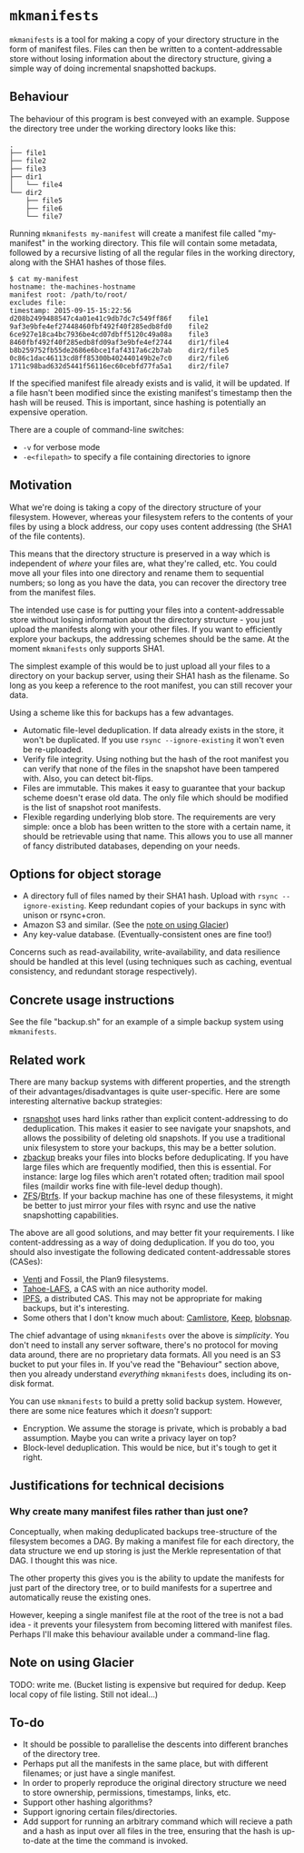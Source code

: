 # `mkmanifests`

`mkmanifests` is a tool for making a copy of your directory structure in the
form of manifest files. Files can then be written to a content-addressable
store without losing information about the directory structure, giving a simple
way of doing incremental snapshotted backups.

## Behaviour

The behaviour of this program is best conveyed with an example. Suppose the
directory tree under the working directory looks like this:

```
.
├── file1
├── file2
├── file3
├── dir1
│   └── file4
└── dir2
    ├── file5
    ├── file6
    └── file7
```

Running `mkmanifests my-manifest` will create a manifest file called
"my-manifest" in the working directory. This file will contain some metadata,
followed by a recursive listing of all the regular files in the working
directory, along with the SHA1 hashes of those files.

```
$ cat my-manifest
hostname: the-machines-hostname
manifest root: /path/to/root/
excludes file:
timestamp: 2015-09-15-15:22:56
d208b2499488547c4a01e41c9db7dc7c549ff86f	file1
9af3e9bfe4ef27448460fbf492f40f285edb8fd0	file2
6ce927e18ca4bc7936be4cd07dbff5120c49a08a	file3
8460fbf492f40f285edb8fd09af3e9bfe4ef2744	dir1/file4
b8b259752fb55de2686e6bce1faf4317a6c2b7ab	dir2/file5
0c86c1dac46113cd8ff85300b402440149b2e7c0	dir2/file6
1711c98bad632d5441f56116ec60cebfd77fa5a1	dir2/file7
```

If the specified manifest file already exists and is valid, it will be updated.
If a file hasn't been modified since the existing manifest's timestamp then the
hash will be reused. This is important, since hashing is potentially an
expensive operation.

There are a couple of command-line switches:

- `-v` for verbose mode
- `-e<filepath>` to specify a file containing directories to ignore

## Motivation

What we're doing is taking a copy of the directory structure of your
filesystem. However, whereas your filesystem refers to the contents of your
files by using a block address, our copy uses content addressing (the SHA1 of
the file contents).

This means that the directory structure is preserved in a way which is
independent of *where* your files are, what they're called, etc. You could move
all your files into one directory and rename them to sequential numbers; so
long as you have the data, you can recover the directory tree from the manifest
files.

The intended use case is for putting your files into a content-addressable
store without losing information about the directory structure - you just
upload the manifests along with your other files. If you want to efficiently
explore your backups, the addressing schemes should be the same. At the moment
`mkmanifests` only supports SHA1.

The simplest example of this would be to just upload all your files to a
directory on your backup server, using their SHA1 hash as the filename. So long
as you keep a reference to the root manifest, you can still recover your data.

Using a scheme like this for backups has a few advantages.

- Automatic file-level deduplication. If data already exists in the store, it
  won't be duplicated. If you use `rsync --ignore-existing` it won't even be
  re-uploaded.
- Verify file integrity. Using nothing but the hash of the root manifest you
  can verify that none of the files in the snapshot have been tampered with.
  Also, you can detect bit-flips.
- Files are immutable. This makes it easy to guarantee that your backup scheme
  doesn't erase old data. The only file which should be modified is the list of
  snapshot root manifests.
- Flexible regarding underlying blob store. The requirements are very simple:
  once a blob has been written to the store with a certain name, it should be
  retrievable using that name. This allows you to use all manner of fancy
  distributed databases, depending on your needs.

## Options for object storage

- A directory full of files named by their SHA1 hash. Upload with `rsync
  --ignore-existing`. Keep redundant copies of your backups in sync with unison
  or rsync+cron.
- Amazon S3 and similar. (See the [note on using Glacier](#note-on-using-glacier))
- Any key-value database. (Eventually-consistent ones are fine too!)

Concerns such as read-availability, write-availability, and data resilience
should be handled at this level (using techniques such as caching, eventual
consistency, and redundant storage respectively).

## Concrete usage instructions

See the file "backup.sh" for an example of a simple backup system using
`mkmanifests`.

## Related work

There are many backup systems with different properties, and the strength of
their advantages/disadvantages is quite user-specific. Here are some
interesting alternative backup strategies:

- [rsnapshot] uses hard links rather than explicit content-addressing to do
  deduplication. This makes it easier to see navigate your snapshots, and
  allows the possibility of deleting old snapshots. If you use a traditional
  unix filesystem to store your backups, this may be a better solution.
- [zbackup] breaks your files into blocks before deduplicating. If you have
  large files which are frequently modified, then this is essential. For
  instance: large log files which aren't rotated often; tradition mail spool
  files (maildir works fine with file-level dedup though).
- [ZFS]/[Btrfs]. If your backup machine has one of these filesystems, it might
  be better to just mirror your files with rsync and use the native
  snapshotting capabilities.

[rsnapshot]: http://rsnapshot.org/
[zbackup]: http://zbackup.org/
[ZFS]: http://open-zfs.org/wiki/Main_Page
[Btrfs]: https://btrfs.wiki.kernel.org/index.php/Main_Page

The above are all good solutions, and may better fit your requirements. I like
content-addressing as a way of doing deduplication. If you do too, you should
also investigate the following dedicated content-addressable stores (CASes):

- [Venti] and Fossil, the Plan9 filesystems.
- [Tahoe-LAFS], a CAS with an nice authority model.
- [IPFS], a distributed CAS. This may not be appropriate for making backups,
  but it's interesting.
- Some others that I don't know much about: [Camlistore], [Keep], [blobsnap].

[Venti]: http://doc.cat-v.org/plan_9/4th_edition/papers/venti/
[IPFS]: http://ipfs.io/
[Tahoe-LAFS]: https://www.tahoe-lafs.org/trac/tahoe-lafs
[Camlistore]: https://camlistore.org/
[Keep]: https://arvados.org/projects/arvados/wiki/Keep
[blobsnap]: https://github.com/tsileo/blobsnap

The chief advantage of using `mkmanifests` over the above is *simplicity*. You
don't need to install any server software, there's no protocol for moving data
around, there are no proprietary data formats. All you need is an S3 bucket to
put your files in. If you've read the "Behaviour" section above, then you
already understand *everything* `mkmanifests` does, including its on-disk
format.

You can use `mkmanifests` to build a pretty solid backup system. However, there
are some nice features which it *doesn't* support:

- Encryption. We assume the storage is private, which is probably a bad
  assumption. Maybe you can write a privacy layer on top?
- Block-level deduplication. This would be nice, but it's tough to get it
  right.

## Justifications for technical decisions

### Why create many manifest files rather than just one?

Conceptually, when making deduplicated backups tree-structure of the filesystem
becomes a DAG. By making a manifest file for each directory, the data structure
we end up storing is just the Merkle representation of that DAG. I thought this
was nice.

The other property this gives you is the ability to update the manifests for
just part of the directory tree, or to build manifests for a supertree and
automatically reuse the existing ones.

However, keeping a single manifest file at the root of the tree is not a bad
idea - it prevents your filesystem from becoming littered with manifest files.
Perhaps I'll make this behaviour available under a command-line flag.

## Note on using Glacier

TODO: write me. (Bucket listing is expensive but required for dedup. Keep local
copy of file listing. Still not ideal...)

## To-do

- It should be possible to parallelise the descents into different branches of
  the directory tree.
- Perhaps put all the manifests in the same place, but with different
  filenames; or just have a single manifest.
- In order to properly reproduce the original directory structure we need to
  store ownership, permissions, timestamps, links, etc.
- Support other hashing algorithms?
- Support ignoring certain files/directories.
- Add support for running an arbitrary command which will recieve a path and a
  hash as input over all files in the tree, ensuring that the hash is
  up-to-date at the time the command is invoked.
